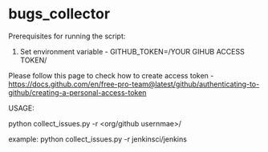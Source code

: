 # bugs_collector


Prerequisites for running the script:

1. Set environment variable - GITHUB_TOKEN=/YOUR GIHUB ACCESS TOKEN/
  
  Please follow this page to check how to create access token - https://docs.github.com/en/free-pro-team@latest/github/authenticating-to-github/creating-a-personal-access-token
  
USAGE:

python collect_issues.py -r <org/github usernmae>/<reponame>

example:
python collect_issues.py -r jenkinsci/jenkins

